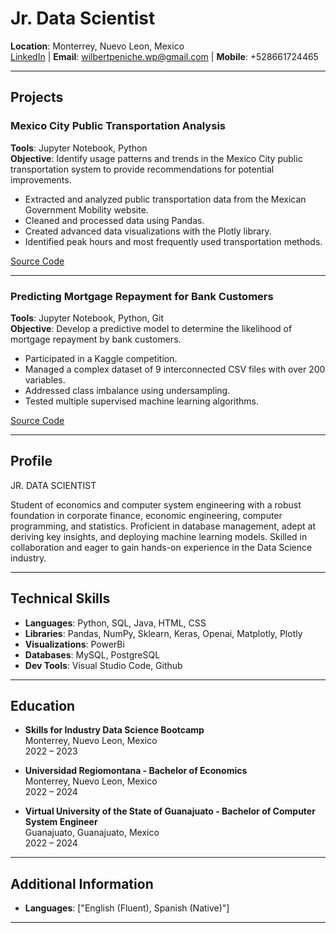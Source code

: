 # Jr. Data Scientist

**Location**: Monterrey, Nuevo Leon, Mexico  
[LinkedIn]([Your_LinkedIn_Profile_URL](https://www.linkedin.com/in/wilbert-peniche-19952b16a/)) |  **Email**: wilbertpeniche.wp@gmail.com | **Mobile**: +528661724465

---

## Projects

### Mexico City Public Transportation Analysis

**Tools**: Jupyter Notebook, Python  
**Objective**: Identify usage patterns and trends in the Mexico City public transportation system to provide recommendations for potential improvements.

- Extracted and analyzed public transportation data from the Mexican Government Mobility website.
- Cleaned and processed data using Pandas.
- Created advanced data visualizations with the Plotly library.
- Identified peak hours and most frequently used transportation methods.

[Source Code](https://github.com/wilpen123/CDMX_mov)

---

### Predicting Mortgage Repayment for Bank Customers

**Tools**: Jupyter Notebook, Python, Git  
**Objective**: Develop a predictive model to determine the likelihood of mortgage repayment by bank customers.

- Participated in a Kaggle competition.
- Managed a complex dataset of 9 interconnected CSV files with over 200 variables.
- Addressed class imbalance using undersampling.
- Tested multiple supervised machine learning algorithms.

[Source Code](https://github.com/wilpen123/homeCredit)

---

## Profile

JR. DATA SCIENTIST

Student of economics and computer system engineering with a robust foundation in corporate finance, economic engineering, computer programming, and statistics. Proficient in database management, adept at deriving key insights, and deploying machine learning models. Skilled in collaboration and eager to gain hands-on experience in the Data Science industry.

---

## Technical Skills

- **Languages**: Python, SQL, Java, HTML, CSS
- **Libraries**: Pandas, NumPy, Sklearn, Keras, Openai, Matplotly, Plotly
- **Visualizations**: PowerBi
- **Databases**: MySQL, PostgreSQL
- **Dev Tools**: Visual Studio Code, Github

---

## Education

- **Skills for Industry Data Science Bootcamp**  
  Monterrey, Nuevo Leon, Mexico  
  2022 – 2023

- **Universidad Regiomontana - Bachelor of Economics**  
  Monterrey, Nuevo Leon, Mexico  
  2022 – 2024

- **Virtual University of the State of Guanajuato - Bachelor of Computer System Engineer**  
  Guanajuato, Guanajuato, Mexico  
  2022 – 2024

---

## Additional Information

- **Languages**: ["English (Fluent), Spanish (Native)"]


---


